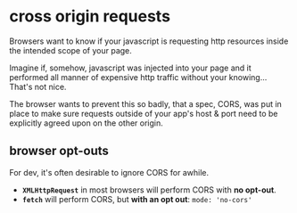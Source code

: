 # cross origin requests

Browsers want to know if your javascript is requesting http resources inside the intended scope of your page.

Imagine if, somehow, javascript was injected into your page and it performed all manner of expensive http traffic without your knowing... That's not nice.

The browser wants to prevent this so badly, that a spec, CORS, was put in place to make sure requests outside of your app's host & port need to be explicitly agreed upon on the other origin.

## browser opt-outs

For dev, it's often desirable to ignore CORS for awhile.

* **`XMLHttpRequest`** in most browsers will perform CORS with **no opt-out**.
* **`fetch`** will perform CORS, but **with an opt out**: `mode: 'no-cors'`

